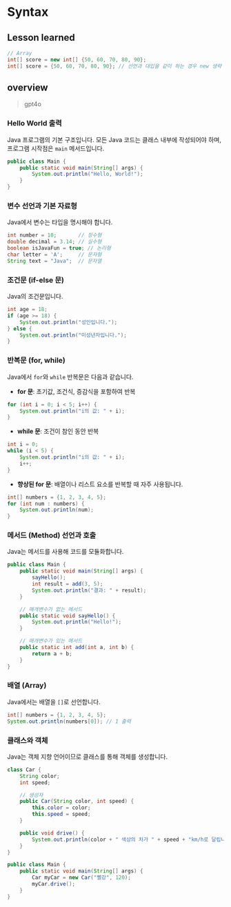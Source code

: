 # Syntax

## Lesson learned

```java
// Array
int[] score = new int[] {50, 60, 70, 80, 90};
int[] score = {50, 60, 70, 80, 90}; // 선언과 대입을 같이 하는 경우 new 생략 가능
```

## overview

> gpt4o

### Hello World 출력

Java 프로그램의 기본 구조입니다. 모든 Java 코드는 클래스 내부에 작성되어야 하며, 프로그램 시작점은 `main` 메서드입니다.

```java
public class Main {
    public static void main(String[] args) {
        System.out.println("Hello, World!");
    }
}
```

### 변수 선언과 기본 자료형

Java에서 변수는 타입을 명시해야 합니다.

```java
int number = 10;       // 정수형
double decimal = 3.14; // 실수형
boolean isJavaFun = true; // 논리형
char letter = 'A';     // 문자형
String text = "Java";  // 문자열
```

### 조건문 (if-else 문)

Java의 조건문입니다.

```java
int age = 18;
if (age >= 18) {
    System.out.println("성인입니다.");
} else {
    System.out.println("미성년자입니다.");
}
```

### 반복문 (for, while)

Java에서 `for`와 `while` 반복문은 다음과 같습니다.

- **for 문**: 초기값, 조건식, 증감식을 포함하여 반복

```java
for (int i = 0; i < 5; i++) {
    System.out.println("i의 값: " + i);
}
```

- **while 문**: 조건이 참인 동안 반복

```java
int i = 0;
while (i < 5) {
    System.out.println("i의 값: " + i);
    i++;
}
```

- **향상된 for 문**: 배열이나 리스트 요소를 반복할 때 자주 사용됩니다.

```java
int[] numbers = {1, 2, 3, 4, 5};
for (int num : numbers) {
    System.out.println(num);
}
```

### 메서드 (Method) 선언과 호출

Java는 메서드를 사용해 코드를 모듈화합니다.

```java
public class Main {
    public static void main(String[] args) {
        sayHello();
        int result = add(3, 5);
        System.out.println("결과: " + result);
    }

    // 매개변수가 없는 메서드
    public static void sayHello() {
        System.out.println("Hello!");
    }

    // 매개변수가 있는 메서드
    public static int add(int a, int b) {
        return a + b;
    }
}
```

### 배열 (Array)

Java에서는 배열을 `[]`로 선언합니다.

```java
int[] numbers = {1, 2, 3, 4, 5};
System.out.println(numbers[0]); // 1 출력
```

### 클래스와 객체

Java는 객체 지향 언어이므로 클래스를 통해 객체를 생성합니다.

```java
class Car {
    String color;
    int speed;

    // 생성자
    public Car(String color, int speed) {
        this.color = color;
        this.speed = speed;
    }

    public void drive() {
        System.out.println(color + " 색상의 차가 " + speed + "km/h로 달립니다.");
    }
}

public class Main {
    public static void main(String[] args) {
        Car myCar = new Car("빨강", 120);
        myCar.drive();
    }
}
```
